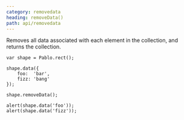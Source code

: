 ```yaml
---
category: removedata
heading: removeData()
path: api/removedata
---
```


Removes all data associated with each element in the collection, and returns the collection.

    var shape = Pablo.rect();

    shape.data({
        foo:  'bar',
        fizz: 'bang'
    });

    shape.removeData();

    alert(shape.data('foo'));
    alert(shape.data('fizz'));

